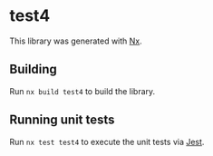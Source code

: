 # test4

This library was generated with [Nx](https://nx.dev).

## Building

Run `nx build test4` to build the library.

## Running unit tests

Run `nx test test4` to execute the unit tests via [Jest](https://jestjs.io).

